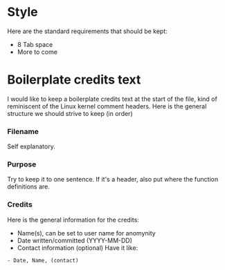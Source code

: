 # Style
Here are the standard requirements that should be kept:
- 8 Tab space
- More to come

# Boilerplate credits text
I would like to keep a boilerplate credits text at the start of the file,
kind of reminiscent of the Linux kernel comment headers. Here is the general
structure we should strive to keep (in order)

### Filename
Self explanatory.

### Purpose
Try to keep it to one sentence. If it's a header, also put where the function definitions are.

### Credits
Here is the general information for the credits:
- Name(s), can be set to user name for anomynity
- Date written/committed (YYYY-MM-DD)
- Contact information (optional)
Have it like:
```
- Date, Name, (contact)
```

